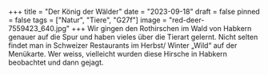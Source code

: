 +++
title = "Der König der Wälder"
date = "2023-09-18"
draft = false
pinned = false
tags = ["Natur", "Tiere", "G27f"]
image = "red-deer-7559423_640.jpg"
+++
Wir gingen den Rothirschen im Wald von Habkern genauer auf die Spur und haben vieles über die Tierart gelernt. Nicht selten findet man in Schweizer Restaurants im Herbst/ Winter „Wild“ auf der Menükarte. Wer weiss, vielleicht wurden diese Hirsche in Habkern beobachtet und dann gejagt.